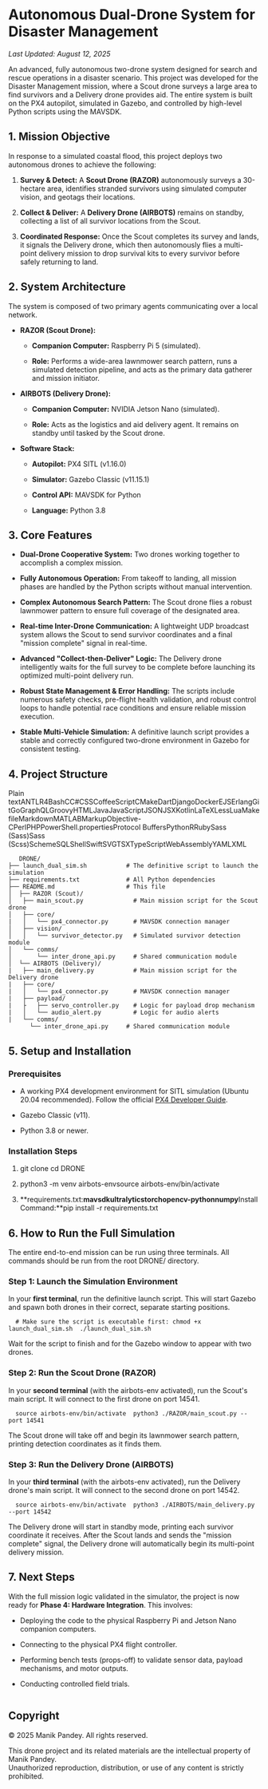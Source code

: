Autonomous Dual-Drone System for Disaster Management
====================================================

_Last Updated: August 12, 2025_

An advanced, fully autonomous two-drone system designed for search and rescue operations in a disaster scenario. This project was developed for the Disaster Management mission, where a Scout drone surveys a large area to find survivors and a Delivery drone provides aid. The entire system is built on the PX4 autopilot, simulated in Gazebo, and controlled by high-level Python scripts using the MAVSDK.

1\. Mission Objective
---------------------

In response to a simulated coastal flood, this project deploys two autonomous drones to achieve the following:

1.  **Survey & Detect:** A **Scout Drone (RAZOR)** autonomously surveys a 30-hectare area, identifies stranded survivors using simulated computer vision, and geotags their locations.
    
2.  **Collect & Deliver:** A **Delivery Drone (AIRBOTS)** remains on standby, collecting a list of all survivor locations from the Scout.
    
3.  **Coordinated Response:** Once the Scout completes its survey and lands, it signals the Delivery drone, which then autonomously flies a multi-point delivery mission to drop survival kits to every survivor before safely returning to land.
    

2\. System Architecture
-----------------------

The system is composed of two primary agents communicating over a local network.

*   **RAZOR (Scout Drone):**
    
    *   **Companion Computer:** Raspberry Pi 5 (simulated).
        
    *   **Role:** Performs a wide-area lawnmower search pattern, runs a simulated detection pipeline, and acts as the primary data gatherer and mission initiator.
        
*   **AIRBOTS (Delivery Drone):**
    
    *   **Companion Computer:** NVIDIA Jetson Nano (simulated).
        
    *   **Role:** Acts as the logistics and aid delivery agent. It remains on standby until tasked by the Scout drone.
        
*   **Software Stack:**
    
    *   **Autopilot:** PX4 SITL (v1.16.0)
        
    *   **Simulator:** Gazebo Classic (v11.15.1)
        
    *   **Control API:** MAVSDK for Python
        
    *   **Language:** Python 3.8
        

3\. Core Features
-----------------

*   **Dual-Drone Cooperative System:** Two drones working together to accomplish a complex mission.
    
*   **Fully Autonomous Operation:** From takeoff to landing, all mission phases are handled by the Python scripts without manual intervention.
    
*   **Complex Autonomous Search Pattern:** The Scout drone flies a robust lawnmower pattern to ensure full coverage of the designated area.
    
*   **Real-time Inter-Drone Communication:** A lightweight UDP broadcast system allows the Scout to send survivor coordinates and a final "mission complete" signal in real-time.
    
*   **Advanced "Collect-then-Deliver" Logic:** The Delivery drone intelligently waits for the full survey to be complete before launching its optimized multi-point delivery run.
    
*   **Robust State Management & Error Handling:** The scripts include numerous safety checks, pre-flight health validation, and robust control loops to handle potential race conditions and ensure reliable mission execution.
    
*   **Stable Multi-Vehicle Simulation:** A definitive launch script provides a stable and correctly configured two-drone environment in Gazebo for consistent testing.
    

4\. Project Structure
---------------------

Plain textANTLR4BashCC#CSSCoffeeScriptCMakeDartDjangoDockerEJSErlangGitGoGraphQLGroovyHTMLJavaJavaScriptJSONJSXKotlinLaTeXLessLuaMakefileMarkdownMATLABMarkupObjective-CPerlPHPPowerShell.propertiesProtocol BuffersPythonRRubySass (Sass)Sass (Scss)SchemeSQLShellSwiftSVGTSXTypeScriptWebAssemblyYAMLXML
```
   DRONE/  
├── launch_dual_sim.sh           # The definitive script to launch the simulation  
├── requirements.txt             # All Python dependencies  
├── README.md                    # This file  
│  ├── RAZOR (Scout)/  
│   ├── main_scout.py              # Main mission script for the Scout drone  
│   ├── core/
|   │   └── px4_connector.py       # MAVSDK connection manager  
│   ├── vision/
│   │   └── survivor_detector.py   # Simulated survivor detection module  
│   └── comms/  
│       └── inter_drone_api.py     # Shared communication module  
│  └── AIRBOTS (Delivery)/      
|   ├── main_delivery.py           # Main mission script for the Delivery drone      
|   ├── core/      
|   │   └── px4_connector.py       # MAVSDK connection manager      
|   ├── payload/      
|   ├   ├── servo_controller.py    # Logic for payload drop mechanism      
|   │   └── audio_alert.py         # Logic for audio alerts      
|   └── comms/          
      └── inter_drone_api.py     # Shared communication module 
```      

5\. Setup and Installation
--------------------------

### Prerequisites

*   A working PX4 development environment for SITL simulation (Ubuntu 20.04 recommended). Follow the official [PX4 Developer Guide](https://docs.px4.io/main/en/dev_setup/dev_env_linux_ubuntu.html).
    
*   Gazebo Classic (v11).
    
*   Python 3.8 or newer.
    

### Installation Steps

1.  git clone cd DRONE
    
2.  python3 -m venv airbots-envsource airbots-env/bin/activate
    
3.  **requirements.txt:**mavsdkultralyticstorchopencv-pythonnumpy**Install Command:**pip install -r requirements.txt
    

6\. How to Run the Full Simulation
----------------------------------

The entire end-to-end mission can be run using three terminals. All commands should be run from the root DRONE/ directory.

### Step 1: Launch the Simulation Environment

In your **first terminal**, run the definitive launch script. This will start Gazebo and spawn both drones in their correct, separate starting positions.

`   # Make sure the script is executable first: chmod +x launch_dual_sim.sh  ./launch_dual_sim.sh   `

Wait for the script to finish and for the Gazebo window to appear with two drones.

### Step 2: Run the Scout Drone (RAZOR)

In your **second terminal** (with the airbots-env activated), run the Scout's main script. It will connect to the first drone on port 14541.

`   source airbots-env/bin/activate  python3 ./RAZOR/main_scout.py --port 14541   `

The Scout drone will take off and begin its lawnmower search pattern, printing detection coordinates as it finds them.

### Step 3: Run the Delivery Drone (AIRBOTS)

In your **third terminal** (with the airbots-env activated), run the Delivery drone's main script. It will connect to the second drone on port 14542.

`   source airbots-env/bin/activate  python3 ./AIRBOTS/main_delivery.py --port 14542   `

The Delivery drone will start in standby mode, printing each survivor coordinate it receives. After the Scout lands and sends the "mission complete" signal, the Delivery drone will automatically begin its multi-point delivery mission.

7\. Next Steps
--------------

With the full mission logic validated in the simulator, the project is now ready for **Phase 4: Hardware Integration**. This involves:

*   Deploying the code to the physical Raspberry Pi and Jetson Nano companion computers.

*   Connecting to the physical PX4 flight controller.
    
*   Performing bench tests (props-off) to validate sensor data, payload mechanisms, and motor outputs.
    
*   Conducting controlled field trials.
````
````
## Copyright

© 2025 Manik Pandey. All rights reserved.

This drone project and its related materials are the intellectual property of Manik Pandey.  
Unauthorized reproduction, distribution, or use of any content is strictly prohibited.

